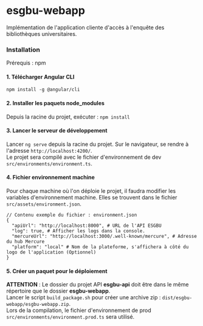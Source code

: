 # esgbu-webapp

Implémentation de l'application cliente d'accès à l'enquête des bibliothèques universitaires.

### Installation

Prérequis : npm

#### 1. Télécharger Angular CLI

`npm install -g @angular/cli`

#### 2. Installer les paquets node_modules

Depuis la racine du projet, exécuter : `npm install`

#### 3. Lancer le serveur de développement

Lancer `ng serve` depuis la racine du projet. Sur le navigateur, se rendre à l'adresse `http://localhost:4200/`.  
Le projet sera compilé avec le fichier d'environnement de dev `src/environments/environment.ts`.

#### 4. Fichier environnement machine 

Pour chaque machine où l'on déploie le projet, il faudra modifier les variables d'environnement machine. Elles se trouvent dans le fichier `src/assets/environment.json`.
```
// Contenu exemple du fichier : environment.json
{
  "apiUrl": "http://localhost:8000", # URL de l'API ESGBU
  "log": true, # Afficher les logs dans la console.
  "mercureUrl": "http://localhost:3000/.well-known/mercure", # Adresse du hub Mercure
  "platform": "local" # Nom de la plateforme, s'affichera à côté du logo de l'application (Optionnel)
}
```

#### 5. Créer un paquet pour le déploiement

**ATTENTION** : Le dossier du projet API **esgbu-api** doit être dans le même répertoire que le dossier **esgbu-webapp**.  
Lancer le script `build_package.sh` pour créer une archive zip :   `dist/esgbu-webapp/esgbu-webapp.zip`.  
Lors de la compilation, le fichier d'environnement de prod `src/environments/environment.prod.ts` sera utilisé. 
